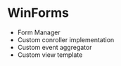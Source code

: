 # WinForms

- Form Manager
- Custom conroller implementation
- Custom event aggregator
- Custom view template
